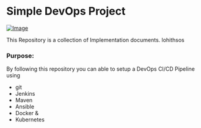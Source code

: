 # Simple DevOps Project

[![Image](https://github.com/yankils/Simple-DevOps-Project/blob/master/Devops_course.PNG "DevOps Project - CI/CD with Jenkins Ansible Docker Kubernetes ")](https://www.udemy.com/course/valaxy-devops/?referralCode=8147A5CF4C8C7D9E253F)

This Repository is a collection of Implementation documents. 
lohithsos
### Purpose:
By following this repository you can able to setup a DevOps CI/CD Pipeline using
- git
- Jenkins
- Maven
- Ansible
- Docker &
- Kubernetes

